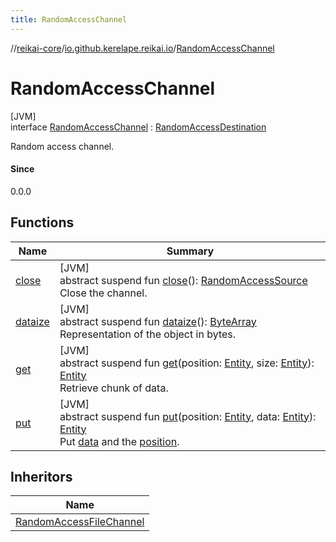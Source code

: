 ```yaml
---
title: RandomAccessChannel
---
```

//[reikai-core](../../../index.html)/[io.github.kerelape.reikai.io](../index.html)/[RandomAccessChannel](index.html)



# RandomAccessChannel



[JVM]\
interface [RandomAccessChannel](index.html) : [RandomAccessDestination](../-random-access-destination/index.html)

Random access channel.



#### Since



0.0.0



## Functions


| Name | Summary |
|---|---|
| [close](close.html) | [JVM]<br>abstract suspend fun [close](close.html)(): [RandomAccessSource](../-random-access-source/index.html)<br>Close the channel. |
| [dataize](../../io.github.kerelape.reikai.core/-entity/dataize.html) | [JVM]<br>abstract suspend fun [dataize](../../io.github.kerelape.reikai.core/-entity/dataize.html)(): [ByteArray](https://kotlinlang.org/api/latest/jvm/stdlib/kotlin/-byte-array/index.html)<br>Representation of the object in bytes. |
| [get](../-random-access-destination/get.html) | [JVM]<br>abstract suspend fun [get](../-random-access-destination/get.html)(position: [Entity](../../io.github.kerelape.reikai.core/-entity/index.html), size: [Entity](../../io.github.kerelape.reikai.core/-entity/index.html)): [Entity](../../io.github.kerelape.reikai.core/-entity/index.html)<br>Retrieve chunk of data. |
| [put](../-random-access-destination/put.html) | [JVM]<br>abstract suspend fun [put](../-random-access-destination/put.html)(position: [Entity](../../io.github.kerelape.reikai.core/-entity/index.html), data: [Entity](../../io.github.kerelape.reikai.core/-entity/index.html)): [Entity](../../io.github.kerelape.reikai.core/-entity/index.html)<br>Put [data](../-random-access-destination/put.html) and the [position](../-random-access-destination/put.html). |


## Inheritors


| Name |
|---|
| [RandomAccessFileChannel](../../io.github.kerelape.reikai.io.filesystem/-random-access-file-channel/index.html) |

